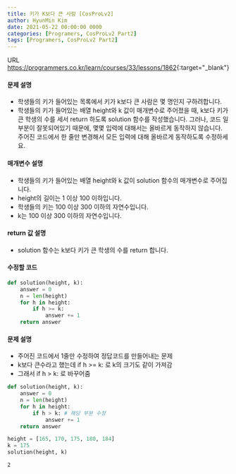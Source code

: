 ```yaml
---
title: 키가 K보다 큰 사람 [CosProLv2]
author: HyunMin Kim
date: 2021-05-22 00:00:00 0000
categories: [Programers, CosProLv2 Part2]
tags: [Programers, CosProLv2 Part2]
---
```


URL <https://programmers.co.kr/learn/courses/33/lessons/1862>{:target="_blank"}

#### 문제 설명
- 학생들의 키가 들어있는 목록에서 키가 k보다 큰 사람은 몇 명인지 구하려합니다.
- 학생들의 키가 들어있는 배열 height와 k 값이 매개변수로 주어졌을 때, k보다 키가 큰 학생의 수를 세서 return 하도록 solution 함수를 작성했습니다. 그러나, 코드 일부분이 잘못되어있기 때문에, 몇몇 입력에 대해서는 올바르게 동작하지 않습니다. 주어진 코드에서 한 줄만 변경해서 모든 입력에 대해 올바르게 동작하도록 수정하세요.

#### 매개변수 설명
- 학생들의 키가 들어있는 배열 height와 k 값이 solution 함수의 매개변수로 주어집니다.
- height의 길이는 1 이상 100 이하입니다.
- 학생들의 키는 100 이상 300 이하의 자연수입니다.
- k는 100 이상 300 이하의 자연수입니다.

#### return 값 설명
- solution 함수는 k보다 키가 큰 학생의 수를 return 합니다.

#### 수정할 코드

```python
def solution(height, k):
    answer = 0
    n = len(height)
    for h in height:
        if h >= k:
            answer += 1
    return answer
```

#### 문제 설명
- 주어진 코드에서 1줄만 수정하여 정답코드를 만들어내는 문제
- k보다 큰수라고 했는데 if h >= k: 로 k의 크기도 같이 가져감
- 그래서 if h > k: 로 바꾸어줌


```python
def solution(height, k):
    answer = 0
    n = len(height)
    for h in height:
        if h > k: # 해당 부분 수정
            answer += 1
    return answer
```


```python
height = [165, 170, 175, 180, 184]
k = 175
solution(height, k)
```




    2


